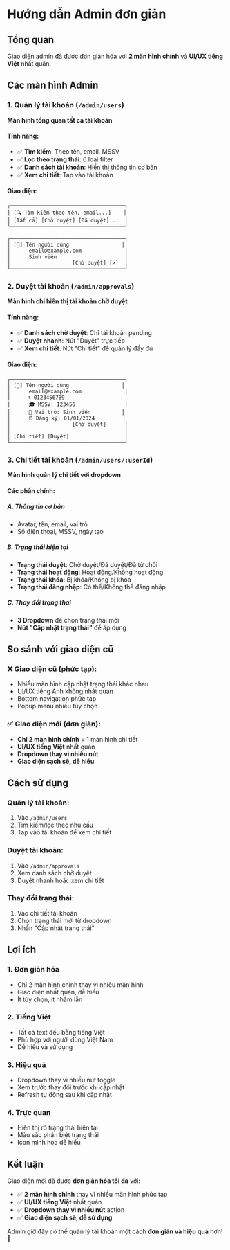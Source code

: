 # Hướng dẫn Admin đơn giản

## Tổng quan
Giao diện admin đã được đơn giản hóa với **2 màn hình chính** và **UI/UX tiếng Việt** nhất quán.

## Các màn hình Admin

### 1. **Quản lý tài khoản** (`/admin/users`)
**Màn hình tổng quan tất cả tài khoản**

#### Tính năng:
- ✅ **Tìm kiếm**: Theo tên, email, MSSV
- ✅ **Lọc theo trạng thái**: 6 loại filter
- ✅ **Danh sách tài khoản**: Hiển thị thông tin cơ bản
- ✅ **Xem chi tiết**: Tap vào tài khoản

#### Giao diện:
```
┌─────────────────────────────────────┐
│ [🔍 Tìm kiếm theo tên, email...]    │
│ [Tất cả] [Chờ duyệt] [Đã duyệt]...  │
└─────────────────────────────────────┘

┌─────────────────────────────────────┐
│ [👤] Tên người dùng                 │
│      email@example.com              │
│      Sinh viên                      │
│                    [Chờ duyệt] [>]  │
└─────────────────────────────────────┘
```

### 2. **Duyệt tài khoản** (`/admin/approvals`)
**Màn hình chỉ hiển thị tài khoản chờ duyệt**

#### Tính năng:
- ✅ **Danh sách chờ duyệt**: Chỉ tài khoản pending
- ✅ **Duyệt nhanh**: Nút "Duyệt" trực tiếp
- ✅ **Xem chi tiết**: Nút "Chi tiết" để quản lý đầy đủ

#### Giao diện:
```
┌─────────────────────────────────────┐
│ [👤] Tên người dùng                 │
│      email@example.com              │
│      📞 0123456789                  │
│      🎓 MSSV: 123456                │
│      👤 Vai trò: Sinh viên          │
│      ⏰ Đăng ký: 01/01/2024         │
│                    [Chờ duyệt]      │
│                                     │
│ [Chi tiết] [Duyệt]                  │
└─────────────────────────────────────┘
```

### 3. **Chi tiết tài khoản** (`/admin/users/:userId`)
**Màn hình quản lý chi tiết với dropdown**

#### Các phần chính:

##### A. Thông tin cơ bản
- Avatar, tên, email, vai trò
- Số điện thoại, MSSV, ngày tạo

##### B. Trạng thái hiện tại
- **Trạng thái duyệt**: Chờ duyệt/Đã duyệt/Đã từ chối
- **Trạng thái hoạt động**: Hoạt động/Không hoạt động  
- **Trạng thái khóa**: Bị khóa/Không bị khóa
- **Trạng thái đăng nhập**: Có thể/Không thể đăng nhập

##### C. Thay đổi trạng thái
- **3 Dropdown** để chọn trạng thái mới
- **Nút "Cập nhật trạng thái"** để áp dụng

## So sánh với giao diện cũ

### ❌ **Giao diện cũ (phức tạp):**
- Nhiều màn hình cập nhật trạng thái khác nhau
- UI/UX tiếng Anh không nhất quán
- Bottom navigation phức tạp
- Popup menu nhiều tùy chọn

### ✅ **Giao diện mới (đơn giản):**
- **Chỉ 2 màn hình chính** + 1 màn hình chi tiết
- **UI/UX tiếng Việt** nhất quán
- **Dropdown thay vì nhiều nút**
- **Giao diện sạch sẽ, dễ hiểu**

## Cách sử dụng

### **Quản lý tài khoản:**
1. Vào `/admin/users`
2. Tìm kiếm/lọc theo nhu cầu
3. Tap vào tài khoản để xem chi tiết

### **Duyệt tài khoản:**
1. Vào `/admin/approvals`
2. Xem danh sách chờ duyệt
3. Duyệt nhanh hoặc xem chi tiết

### **Thay đổi trạng thái:**
1. Vào chi tiết tài khoản
2. Chọn trạng thái mới từ dropdown
3. Nhấn "Cập nhật trạng thái"

## Lợi ích

### 1. **Đơn giản hóa**
- Chỉ 2 màn hình chính thay vì nhiều màn hình
- Giao diện nhất quán, dễ hiểu
- Ít tùy chọn, ít nhầm lẫn

### 2. **Tiếng Việt**
- Tất cả text đều bằng tiếng Việt
- Phù hợp với người dùng Việt Nam
- Dễ hiểu và sử dụng

### 3. **Hiệu quả**
- Dropdown thay vì nhiều nút toggle
- Xem trước thay đổi trước khi cập nhật
- Refresh tự động sau khi cập nhật

### 4. **Trực quan**
- Hiển thị rõ trạng thái hiện tại
- Màu sắc phân biệt trạng thái
- Icon minh họa dễ hiểu

## Kết luận

Giao diện mới đã được **đơn giản hóa tối đa** với:
- ✅ **2 màn hình chính** thay vì nhiều màn hình phức tạp
- ✅ **UI/UX tiếng Việt** nhất quán
- ✅ **Dropdown thay vì nhiều nút** action
- ✅ **Giao diện sạch sẽ, dễ sử dụng**

Admin giờ đây có thể quản lý tài khoản một cách **đơn giản và hiệu quả** hơn! 🎉
